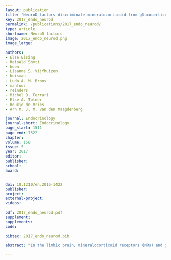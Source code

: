 ```yaml
---
layout: publication
title: "NeuroD factors discriminate mineralocorticoid from glucocorticoid receptor DNA binding in the male rat brain"
key: 2017_endo_neurod
permalink: /publications/2017_endo_neurod/
type: article
shortname: NeuroD factors
image: 2017_endo_neurod.png
image_large:

authors:
- Else Eising
- Reinald Shyti
- hoen
- Lisanne S. Vijfhuizen
- huisman
- Ludo A. M. Broos
- mahfouz
- reinders
- Michel D. Ferrari
- Else A. Tolner
- Boukje de Vries
- Arn M. J. M. van den Maagdenberg

journal: Endocrinology
journal-short: Endocrinology
page_start: 1511
page_end: 1522
chapter:
volume: 158
issue: 5
year: 2017
editor:
publisher:
school:
award:


doi: 10.1210/en.2016-1422
publisher:
project:
external-project:
videos:

pdf: 2017_endo_neurod.pdf
supplement:
supplements:
code:

bibtex: 2017_endo_neurod.bib

abstract: "In the limbic brain, mineralocorticoid receptors (MRs) and glucocorticoid receptors (GRs) both function as receptors for the naturally occurring glucocorticoids (corticosterone/cortisol) but mediate distinct effects on cellular physiology via transcriptional mechanisms. The transcriptional basis for specificity of these MR- vs GR-mediated effects is unknown. To address this conundrum, we have identified the extent of MR/GR DNA-binding selectivity in the rat hippocampus using chromatin immunoprecipitation followed by sequencing. We found 918 and 1450 nonoverlapping binding sites for MR and GR, respectively. Furthermore, 475 loci were co-occupied by MR and GR. De novo motif analysis resulted in a similar binding motif for both receptors at 100% of the target loci, which matched the known glucocorticoid response element (GRE). In addition, the Atoh/NeuroD consensus sequence was found in co-occurrence with all MR-specific binding sites but was absent for GR-specific or MR-GR overlapping sites. Basic helix-loop-helix family members Neurod1, Neurod2, and Neurod6 showed hippocampal expression and were hypothesized to bind the Atoh motif. Neurod2 was detected at rat hippocampal MR binding sites but not at GR-exclusive sites. All three NeuroD transcription factors acted as DNA-binding–dependent coactivators for both MR and GR in reporter assays in heterologous HEK293 cells, likely via indirect interactions with the receptors. In conclusion, a NeuroD family member binding to an additional motif near the GRE seems to drive specificity for MR over GR binding at hippocampal binding sites."

---
```

